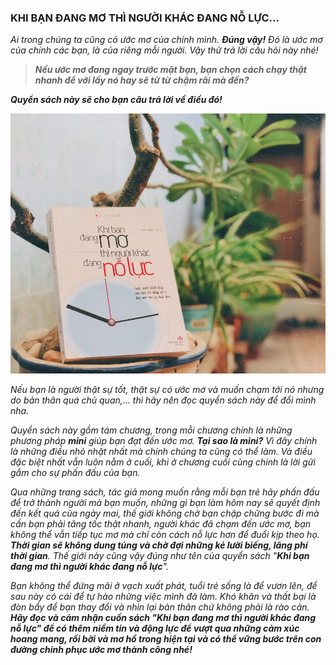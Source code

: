 ### KHI BẠN ĐANG MƠ THÌ NGƯỜI KHÁC ĐANG NỖ LỰC...

_Ai trong chúng ta cũng có ước mơ của chính mình. **Đúng vậy!** Đó là ước mơ của chính các bạn, là của riêng mỗi người. Vậy thử trả lời câu hỏi này nhé!_

> **_Nếu ước mơ đang ngay trước mặt bạn, bạn chọn cách chạy thật nhanh để với lấy nó hay sẽ từ từ chậm rãi mà đến?_**

**_Quyển sách này sẽ cho bạn câu trả lời về điều đó!_**

![Khi bạn đang mơ thì người khác đang nỗ lực](../../../../public/images/posts/2022/07-30-BookReview-02/image5.png)

_Nếu bạn là người thật sự tốt, thật sự có ước mơ và muốn chạm tới nó nhưng do bản thân quá chủ quan,... thì hãy nên đọc quyển sách này để đổi mình nha._

_Quyển sách này gồm tám chương, trong mỗi chương chính là những phương pháp **mini** giúp bạn đạt đến ước mơ. **Tại sao là mini?** Vì đây chính là những điều nhỏ nhặt nhất mà chính chúng ta cũng có thể làm. Và điều đặc biệt nhất vẫn luôn nằm ở cuối, khi ở chương cuối cùng chính là lời gửi gắm cho sự phấn đấu của bạn._

_Qua những trang sách, tác giả mong muốn rằng mỗi bạn trẻ hãy phấn đấu để trở thành người mà bạn muốn, những gì bạn làm hôm nay sẽ quyết định đến kết quả của ngày mai, thế giới không chờ bạn chập chững bước đi mà cần bạn phải tăng tốc thật nhanh, người khác đã chạm đến ước mơ, bạn không thể vẫn tiếp tục mơ mà chỉ còn cách nỗ lực hơn để đuổi kịp theo họ. **Thời gian sẽ không dung túng và chờ đợi những kẻ lười biếng, lãng phí thời gian**. Thế giới này cũng vậy đúng như tên của quyển sách "**Khi bạn đang mơ thì người khác đang nỗ lực**"._

_Bạn không thể đứng mãi ở vạch xuất phát, tuổi trẻ sống là để vươn lên, để sau này có cái để tự hào những việc mình đã làm. Khó khăn và thất bại là đòn bẩy để bạn thay đổi và nhìn lại bản thân chứ không phải là rào cản. **Hãy đọc và cảm nhận cuốn sách "Khi bạn đang mơ thì người khác đang nỗ lực" để có thêm niềm tin và động lực để vượt qua những cảm xúc hoang mang, rối bời và mơ hồ trong hiện tại và có thể vững bước trên con đường chinh phục ước mơ thành công nhé!**_
